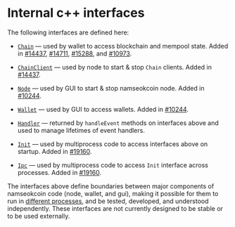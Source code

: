 # Internal c++ interfaces

The following interfaces are defined here:

* [`Chain`](chain.h) — used by wallet to access blockchain and mempool state. Added in [#14437](https://github.com/namseokcoin/namseokcoin/pull/14437), [#14711](https://github.com/namseokcoin/namseokcoin/pull/14711), [#15288](https://github.com/namseokcoin/namseokcoin/pull/15288), and [#10973](https://github.com/namseokcoin/namseokcoin/pull/10973).

* [`ChainClient`](chain.h) — used by node to start & stop `Chain` clients. Added in [#14437](https://github.com/namseokcoin/namseokcoin/pull/14437).

* [`Node`](node.h) — used by GUI to start & stop namseokcoin node. Added in [#10244](https://github.com/namseokcoin/namseokcoin/pull/10244).

* [`Wallet`](wallet.h) — used by GUI to access wallets. Added in [#10244](https://github.com/namseokcoin/namseokcoin/pull/10244).

* [`Handler`](handler.h) — returned by `handleEvent` methods on interfaces above and used to manage lifetimes of event handlers.

* [`Init`](init.h) — used by multiprocess code to access interfaces above on startup. Added in [#19160](https://github.com/namseokcoin/namseokcoin/pull/19160).

* [`Ipc`](ipc.h) — used by multiprocess code to access `Init` interface across processes. Added in [#19160](https://github.com/namseokcoin/namseokcoin/pull/19160).

The interfaces above define boundaries between major components of namseokcoin code (node, wallet, and gui), making it possible for them to run in [different processes](../../doc/multiprocess.md), and be tested, developed, and understood independently. These interfaces are not currently designed to be stable or to be used externally.
